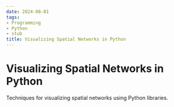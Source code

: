 ```yaml
---
date: 2024-08-01
tags:
- Programming
- Python
- stub
title: Visualizing Spatial Networks in Python
---
```


# Visualizing Spatial Networks in Python

Techniques for visualizing spatial networks using Python libraries.
